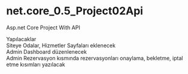 # net.core_0.5_Project02Api
Asp.net Core Project With API

Yapılacaklar <br>
Siteye Odalar, Hizmetler Sayfaları eklenecek <br>
Admin Dashboard düzenlenecek <br> 
Admin Rezervasyon kısmında rezervasyonları onaylama, bekletme, iptal etme kısımları yazılacak <br>
